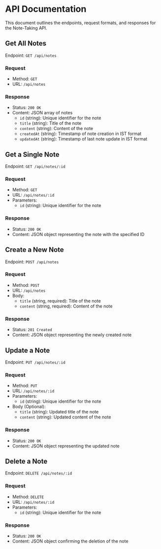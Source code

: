 # API Documentation

This document outlines the endpoints, request formats, and responses for the Note-Taking API.

## Get All Notes

Endpoint: `GET /api/notes`

### Request

- Method: `GET`
- URL: `/api/notes`

### Response

- Status: `200 OK`
- Content: JSON array of notes
  - `id` (string): Unique identifier for the note
  - `title` (string): Title of the note
  - `content` (string): Content of the note
  - `createdAt` (string): Timestamp of note creation in IST format
  - `updatedAt` (string): Timestamp of last note update in IST format

## Get a Single Note

Endpoint: `GET /api/notes/:id`

### Request

- Method: `GET`
- URL: `/api/notes/:id`
- Parameters:
  - `id` (string): Unique identifier for the note

### Response

- Status: `200 OK`
- Content: JSON object representing the note with the specified ID

## Create a New Note

Endpoint: `POST /api/notes`

### Request

- Method: `POST`
- URL: `/api/notes`
- Body:
  - `title` (string, required): Title of the note
  - `content` (string, required): Content of the note

### Response

- Status: `201 Created`
- Content: JSON object representing the newly created note

## Update a Note

Endpoint: `PUT /api/notes/:id`

### Request

- Method: `PUT`
- URL: `/api/notes/:id`
- Parameters:
  - `id` (string): Unique identifier for the note
- Body (Optional):
  - `title` (string): Updated title of the note
  - `content` (string): Updated content of the note

### Response

- Status: `200 OK`
- Content: JSON object representing the updated note

## Delete a Note

Endpoint: `DELETE /api/notes/:id`

### Request

- Method: `DELETE`
- URL: `/api/notes/:id`
- Parameters:
  - `id` (string): Unique identifier for the note

### Response

- Status: `200 OK`
- Content: JSON object confirming the deletion of the note


